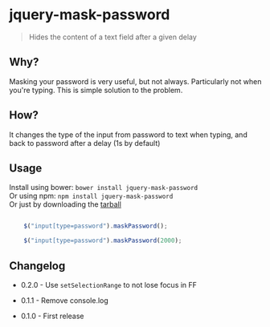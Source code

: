 # jquery-mask-password

> Hides the content of a text field after a given delay

## Why?

Masking your password is very useful, but not always. Particularly not when you're typing. This is simple solution to the problem.

## How?

It changes the type of the input from password to text when typing, and back to password after a delay (1s by default)

## Usage

Install using bower: `bower install jquery-mask-password`  
Or using npm: `npm install jquery-mask-password`  
Or just by downloading the [tarball](https://github.com/MathieuLoutre/jquery-mask-password/archive/master.zip)

```js

	$("input[type=password").maskPassword();

	$("input[type=password").maskPassword(2000);

```

## Changelog

- 0.2.0 - Use `setSelectionRange` to not lose focus in FF

- 0.1.1 - Remove console.log

- 0.1.0 - First release